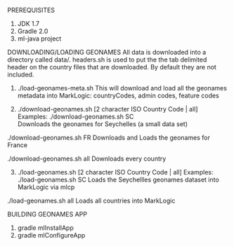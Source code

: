 PREREQUISITES
1) JDK 1.7 
2) Gradle 2.0
3) ml-java project

DOWNLOADING/LOADING GEONAMES
All data is downloaded into a directory called data/.
headers.sh is used to put the the tab delimited header on the country files that are downloaded.  By default they are not included.  

1) ./load-geonames-meta.sh
This will download and load all the geonames metadata into MarkLogic: countryCodes, admin codes, feature codes

2) ./download-geonames.sh [2 character ISO Country Code | all]
Examples: 
./download-geonames.sh SC  
Downloads the geonames for Seychelles (a small data set)

./download-geonames.sh FR
Downloads and Loads the geonames for France

./download-geonames.sh all
Downloads every country

3) ./load-geonames.sh [2 character ISO Country Code | all]
Examples:
./load-geonames.sh SC 
Loads the Seychellles geonames dataset into MarkLogic via mlcp

./load-geonames.sh all
Loads all countries into MarkLogic

BUILDING GEONAMES APP
1) gradle mlInstallApp
2) gradle mlConfigureApp